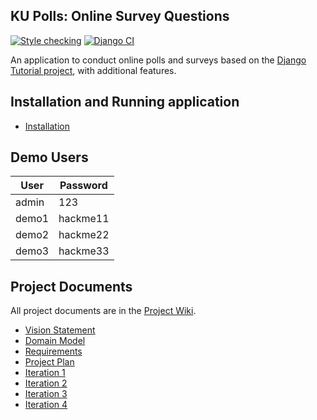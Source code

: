 ## KU Polls: Online Survey Questions 
[![Style checking](https://github.com/caneledip/ku-polls/actions/workflows/style-checking.yml/badge.svg)](https://github.com/caneledip/ku-polls/actions/workflows/style-checking.yml)
[![Django CI](https://github.com/caneledip/ku-polls/actions/workflows/django.yml/badge.svg)](https://github.com/caneledip/ku-polls/actions/workflows/django.yml)

An application to conduct online polls and surveys based
on the [Django Tutorial project](https://docs.djangoproject.com/en/5.1/intro/tutorial01/), with
additional features.

## Installation and Running application

- [Installation](Installation.md)


## Demo Users
| User | Password |
|----|-----|
|admin|123|
|demo1|hackme11|
|demo2|hackme22|
|demo3|hackme33|


## Project Documents

All project documents are in the [Project Wiki](../../wiki/Home).

- [Vision Statement](../../wiki/Vision%20Statement)
- [Domain Model](../../wiki/Domain%Model)
- [Requirements](../../wiki/Requirements)
- [Project Plan](../../wiki/Project%20Plan)
- [Iteration 1](../../wiki/Iteration%201)
- [Iteration 2](../../wiki/Iteration%202)
- [Iteration 3](../../wiki/Iteration%203)
- [Iteration 4](../../wiki/Iteration%204)